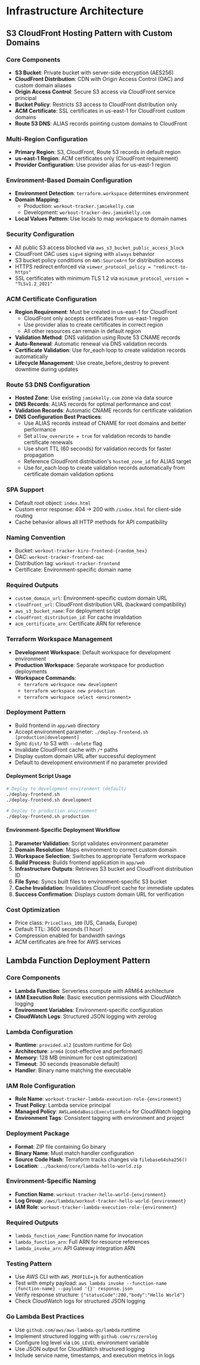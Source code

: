 # Infrastructure Architecture

## S3 CloudFront Hosting Pattern with Custom Domains

### Core Components
- **S3 Bucket**: Private bucket with server-side encryption (AES256)
- **CloudFront Distribution**: CDN with Origin Access Control (OAC) and custom domain aliases
- **Origin Access Control**: Secure S3 access via CloudFront service principal
- **Bucket Policy**: Restricts S3 access to CloudFront distribution only
- **ACM Certificate**: SSL certificates in us-east-1 for CloudFront custom domains
- **Route 53 DNS**: ALIAS records pointing custom domains to CloudFront

### Multi-Region Configuration
- **Primary Region**: S3, CloudFront, Route 53 records in default region
- **us-east-1 Region**: ACM certificates only (CloudFront requirement)
- **Provider Configuration**: Use provider alias for us-east-1 region

### Environment-Based Domain Configuration
- **Environment Detection**: `terraform.workspace` determines environment
- **Domain Mapping**:
  - Production: `workout-tracker.jamiekelly.com`
  - Development: `workout-tracker-dev.jamiekelly.com`
- **Local Values Pattern**: Use locals to map workspace to domain names

### Security Configuration
- All public S3 access blocked via `aws_s3_bucket_public_access_block`
- CloudFront OAC uses `sigv4` signing with `always` behavior
- S3 bucket policy conditions on `AWS:SourceArn` for distribution access
- HTTPS redirect enforced via `viewer_protocol_policy = "redirect-to-https"`
- SSL certificates with minimum TLS 1.2 via `minimum_protocol_version = "TLSv1.2_2021"`

### ACM Certificate Configuration
- **Region Requirement**: Must be created in us-east-1 for CloudFront
  - CloudFront only accepts certificates from us-east-1 region
  - Use provider alias to create certificates in correct region
  - All other resources can remain in default region
- **Validation Method**: DNS validation using Route 53 CNAME records
- **Auto-Renewal**: Automatic renewal via DNS validation records
- **Certificate Validation**: Use for_each loop to create validation records automatically
- **Lifecycle Management**: Use create_before_destroy to prevent downtime during updates

### Route 53 DNS Configuration
- **Hosted Zone**: Use existing `jamiekelly.com` zone via data source
- **DNS Records**: ALIAS records for optimal performance and cost
- **Validation Records**: Automatic CNAME records for certificate validation
- **DNS Configuration Best Practices**:
  - Use ALIAS records instead of CNAME for root domains and better performance
  - Set `allow_overwrite = true` for validation records to handle certificate renewals
  - Use short TTL (60 seconds) for validation records for faster propagation
  - Reference CloudFront distribution's `hosted_zone_id` for ALIAS target
  - Use for_each loop to create validation records automatically from certificate domain validation options

### SPA Support
- Default root object: `index.html`
- Custom error response: 404 → 200 with `/index.html` for client-side routing
- Cache behavior allows all HTTP methods for API compatibility

### Naming Convention
- Bucket: `workout-tracker-kiro-frontend-{random_hex}`
- OAC: `workout-tracker-frontend-oac`
- Distribution tag: `workout-tracker-frontend`
- Certificate: Environment-specific domain name

### Required Outputs
- `custom_domain_url`: Environment-specific custom domain URL
- `cloudfront_url`: CloudFront distribution URL (backward compatibility)
- `aws_s3_bucket_name`: For deployment script
- `cloudfront_distribution_id`: For cache invalidation
- `acm_certificate_arn`: Certificate ARN for reference

### Terraform Workspace Management
- **Development Workspace**: Default workspace for development environment
- **Production Workspace**: Separate workspace for production deployments
- **Workspace Commands**:
  - `terraform workspace new development`
  - `terraform workspace new production`
  - `terraform workspace select <environment>`

### Deployment Pattern
- Build frontend in `app/web` directory
- Accept environment parameter: `./deploy-frontend.sh [production|development]`
- Sync `dist/` to S3 with `--delete` flag
- Invalidate CloudFront cache with `/*` paths
- Display custom domain URL after successful deployment
- Default to development environment if no parameter provided

#### Deployment Script Usage
```bash
# Deploy to development environment (default)
./deploy-frontend.sh
./deploy-frontend.sh development

# Deploy to production environment
./deploy-frontend.sh production
```



#### Environment-Specific Deployment Workflow
1. **Parameter Validation**: Script validates environment parameter
2. **Domain Resolution**: Maps environment to correct custom domain
3. **Workspace Selection**: Switches to appropriate Terraform workspace
4. **Build Process**: Builds frontend application in `app/web`
5. **Infrastructure Outputs**: Retrieves S3 bucket and CloudFront distribution ID
6. **File Sync**: Syncs built files to environment-specific S3 bucket
7. **Cache Invalidation**: Invalidates CloudFront cache for immediate updates
8. **Success Confirmation**: Displays custom domain URL for verification

### Cost Optimization
- Price class: `PriceClass_100` (US, Canada, Europe)
- Default TTL: 3600 seconds (1 hour)
- Compression enabled for bandwidth savings
- ACM certificates are free for AWS services

## Lambda Function Deployment Pattern

### Core Components
- **Lambda Function**: Serverless compute with ARM64 architecture
- **IAM Execution Role**: Basic execution permissions with CloudWatch logging
- **Environment Variables**: Environment-specific configuration
- **CloudWatch Logs**: Structured JSON logging with zerolog

### Lambda Configuration
- **Runtime**: `provided.al2` (custom runtime for Go)
- **Architecture**: `arm64` (cost-effective and performant)
- **Memory**: 128 MB (minimum for cost optimization)
- **Timeout**: 30 seconds (reasonable default)
- **Handler**: Binary name matching the executable

### IAM Role Configuration
- **Role Name**: `workout-tracker-lambda-execution-role-{environment}`
- **Trust Policy**: Lambda service principal
- **Managed Policy**: `AWSLambdaBasicExecutionRole` for CloudWatch logging
- **Environment Tags**: Consistent tagging with environment and project

### Deployment Package
- **Format**: ZIP file containing Go binary
- **Binary Name**: Must match handler configuration
- **Source Code Hash**: Terraform tracks changes via `filebase64sha256()`
- **Location**: `../backend/core/lambda-hello-world.zip`

### Environment-Specific Naming
- **Function Name**: `workout-tracker-hello-world-{environment}`
- **Log Group**: `/aws/lambda/workout-tracker-hello-world-{environment}`
- **IAM Role**: `workout-tracker-lambda-execution-role-{environment}`

### Required Outputs
- `lambda_function_name`: Function name for invocation
- `lambda_function_arn`: Full ARN for resource references
- `lambda_invoke_arn`: API Gateway integration ARN

### Testing Pattern
- Use AWS CLI with `AWS_PROFILE=jk` for authentication
- Test with empty payload: `aws lambda invoke --function-name {function-name} --payload '{}' response.json`
- Verify response structure: `{"statusCode":200,"body":"Hello World"}`
- Check CloudWatch logs for structured JSON logging

### Go Lambda Best Practices
- Use `github.com/aws/aws-lambda-go/lambda` runtime
- Implement structured logging with `github.com/rs/zerolog`
- Configure log level via `LOG_LEVEL` environment variable
- Use JSON output for CloudWatch structured logging
- Include service name, timestamps, and execution metrics in logs